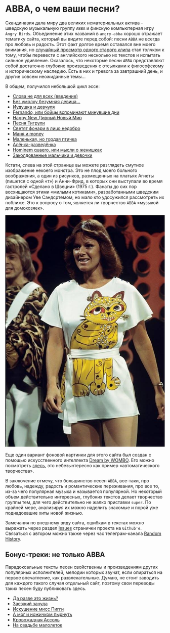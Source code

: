 # ABBA, о чем ваши песни?

Скандинавия дала миру два великих нематериальных актива - 
шведскую музыкальную группу `ABBA` и финскую компьютерная игру `Angry Birds`.
Объединение этих названий в `angry-abba` хорошо отражает тематику сайта, который вы видите перед собой: песни `ABBA` не всегда про любовь и радость. Этот факт долгое время оставался вне моего внимания, но [случайный просмотр одного старого клипа](/articles/intro) стал толчком к тому, чтобы перевести с английского несколько их текстов и испытать сильное удивление. Оказалось, что некоторые песни `ABBA` представляют собой достаточно глубокие 
произведения с отсылками к философскому и историческому наследию. Есть в них 
и тревога за завтрашний день, и другие совсем неожиданные темы... 

В общем, получился небольшой цикл эссе: 

* [Слова не для всех (введение)](/articles/intro)
* [Без умолку безумная девица...](/articles/Bez-umolku-bezumnaya-devica)
* [Иудушка и девчуля](/articles/Iudushka-i-chiksa)
* [Fernando, или бойцы вспоминают минувшие дни](/articles/fernando-ili-bojcy-vspominayut-minuvshie-dni)
* [Happy New Дивный Новый Мир](/articles/Happy-New-Year)
* [Песня Тигрули](/articles/Pesnya-Tigruli)
* [Светят фонари в лицо недобро](/articles/Super-Trouper)
* [Маня и money](/articles/Money-money)
* [Маленькая, но гордая птичка](/articles/Eagle)
* [Алёнка-разведёнка](/articles/Alenka-razvedenka)
* [Hominem quaero, или мысли о женишках](/articles/gimme-gimme)
* [Заколдованные мальчики и девочки](/articles/The-Piper)

Кстати, слева на этой странице вы можете разглядеть смутное изображение некоего монстра. Это не плод моего больного воображения, а один из рисунков, размещенных на платьях Агнеты (пишется с одной «т») и Анни-Фрид, в которых они выступали во время гастролей «Сделано в Швеции» (1975 г.). Фанаты до сих пор восхищаются этими «милыми котиками», разработанными шведским дизайнером Уве Сандсртемом, но мало кто удосужился рассмотреть их поближе. Это к вопросу о том, является ли творчество `ABBA` «музыкой для домохозяек».

![Анни-Фрид в платье с «котиком»](img/abba-koteg.jpg)

Еще один вариант фоновой картинки для этого сайта был создан с помощью искусственного интеллекта [Dream by WOMBO](https://dream.ai/create). Его можно посмотреть [здесь](/angry-abba.jpg), это небезынтересно как пример «автоматического творчества». 

В заключение отмечу, что большинство песен `ABBA`, все-таки, про любовь, надежду,
радость и романтические переживания, про все то, из-за чего популярная музыка и называется популярной. Но некоторый объем действительно интересных, глубоких текстов делает творчество группы тем, для чего действительно не жалко
приставки `super`. По крайней мере, анализируя их можно наделить знакомые и порой уже поднадоевшие хиты новой жизнью.

Замечания по внешнему виду сайта, ошибкам в текстах можно выражать через раздел [Issues](https://github.com/yababay/angry-abba/issues) странички проекта на `Github'e`. Связаться с автором можно также через час телеграм-канала [Random History](https://t.me/random_historical_pictures).

## Бонус-треки: не только ABBA

Парадоксальные тексты песен свойственны и произведениям других популярных исполнителей, мелодии которых звучат, если
опираться на первое впечатление, как развлекательные. Думаю, не стоит заводить для каждого такого случая
отдельный сайт, поэтому свои переводы таких песен буду публиковать здесь. 

* [Да разве это жизнь?](/articles/elo-life-meant-to-be)
* [Заезжий зануда](/articles/sting-englishman)
* [Искушение мисс Пигги](/articles/temptation)
* [А мог и ножичком пырнуть](/articles/mack-the-knife)
* [Кровожадная Ассоль](/articles/assol)
* [На свадьбе малолеток](/articles/mia-wallece)

